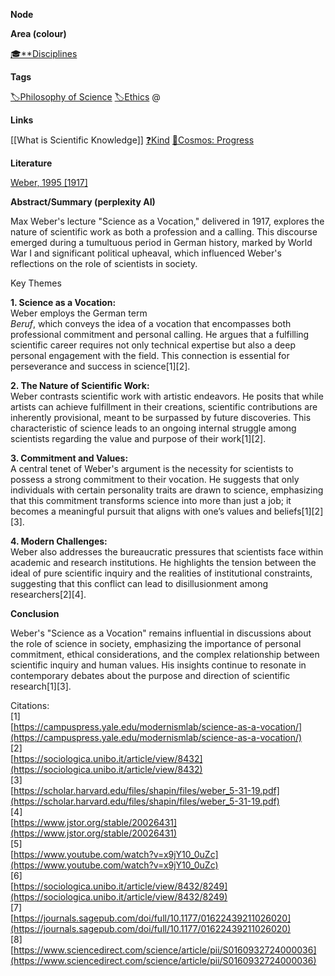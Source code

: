 **Node**

**Area (colour)**

[🎓**Disciplines](https://lean-sphynx-49b.notion.site/Disciplines-72ba770b397c4f34aed13a10d8d0cc3e?pvs=21)

**Tags**

[🏷️Philosophy of Science](https://lean-sphynx-49b.notion.site/Philosophy-of-Science-ae226cfb0404435bafba0d6608f69108?pvs=21) [🏷️Ethics](https://lean-sphynx-49b.notion.site/Ethics-2b7ab4be00294e93b53a09aa4f7e235f?pvs=21) @

**Links**

[[What is Scientific Knowledge]] [❓Kind](https://lean-sphynx-49b.notion.site/Kind-11587210186680929d30e9ac15b3534c?pvs=21) [🌌Cosmos: Progress](https://lean-sphynx-49b.notion.site/Cosmos-Progress-9b264eb6e46c4d039df020e1d9342b9c?pvs=21)

**Literature**

[Weber, 1995 [1917]](https://lean-sphynx-49b.notion.site/Weber-1995-1917-10a87210186681868ec0e2fc4bd94aa5?pvs=21)

**Abstract/Summary (perplexity AI)**

Max Weber's lecture "Science as a Vocation," delivered in 1917, explores the nature of scientific work as both a profession and a calling. This discourse emerged during a tumultuous period in German history, marked by World War I and significant political upheaval, which influenced Weber's reflections on the role of scientists in society.

Key Themes

**1. Science as a Vocation:**  
Weber employs the German term  
_Beruf_, which conveys the idea of a vocation that encompasses both professional commitment and personal calling. He argues that a fulfilling scientific career requires not only technical expertise but also a deep personal engagement with the field. This connection is essential for perseverance and success in science[1][2].

**2. The Nature of Scientific Work:**  
Weber contrasts scientific work with artistic endeavors. He posits that while artists can achieve fulfillment in their creations, scientific contributions are inherently provisional, meant to be surpassed by future discoveries. This characteristic of science leads to an ongoing internal struggle among scientists regarding the value and purpose of their work[1][2].  

**3. Commitment and Values:**  
A central tenet of Weber's argument is the necessity for scientists to possess a strong commitment to their vocation. He suggests that only individuals with certain personality traits are drawn to science, emphasizing that this commitment transforms science into more than just a job; it becomes a meaningful pursuit that aligns with one’s values and beliefs[1][2][3].  

**4. Modern Challenges:**  
Weber also addresses the bureaucratic pressures that scientists face within academic and research institutions. He highlights the tension between the ideal of pure scientific inquiry and the realities of institutional constraints, suggesting that this conflict can lead to disillusionment among researchers[2][4].  

**Conclusion**

Weber's "Science as a Vocation" remains influential in discussions about the role of science in society, emphasizing the importance of personal commitment, ethical considerations, and the complex relationship between scientific inquiry and human values. His insights continue to resonate in contemporary debates about the purpose and direction of scientific research[1][3].

Citations:  
[1]  
[https://campuspress.yale.edu/modernismlab/science-as-a-vocation/](https://campuspress.yale.edu/modernismlab/science-as-a-vocation/)  
[2]  
[https://sociologica.unibo.it/article/view/8432](https://sociologica.unibo.it/article/view/8432)  
[3]  
[https://scholar.harvard.edu/files/shapin/files/weber_5-31-19.pdf](https://scholar.harvard.edu/files/shapin/files/weber_5-31-19.pdf)  
[4]  
[https://www.jstor.org/stable/20026431](https://www.jstor.org/stable/20026431)  
[5]  
[https://www.youtube.com/watch?v=x9jY10_0uZc](https://www.youtube.com/watch?v=x9jY10_0uZc)  
[6]  
[https://sociologica.unibo.it/article/view/8432/8249](https://sociologica.unibo.it/article/view/8432/8249)  
[7]  
[https://journals.sagepub.com/doi/full/10.1177/01622439211026020](https://journals.sagepub.com/doi/full/10.1177/01622439211026020)  
[8]  
[https://www.sciencedirect.com/science/article/pii/S0160932724000036](https://www.sciencedirect.com/science/article/pii/S0160932724000036)